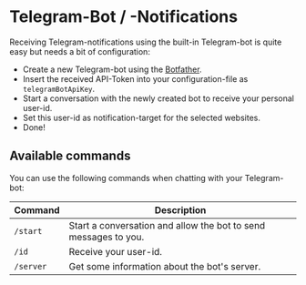 # Telegram-Bot / -Notifications
Receiving Telegram-notifications using the built-in Telegram-bot is quite easy but needs a bit of configuration:

* Create a new Telegram-bot using the [Botfather](https://telegram.me/BotFather).
* Insert the received API-Token into your configuration-file as `telegramBotApiKey`.
* Start a conversation with the newly created bot to receive your personal user-id.
* Set this user-id as notification-target for the selected websites.
* Done!

## Available commands
You can use the following commands when chatting with your Telegram-bot:

| Command   | Description                                                     |
|-----------|-----------------------------------------------------------------|
| `/start`  | Start a conversation and allow the bot to send messages to you. |
| `/id`     | Receive your user-id.                                           |
| `/server` | Get some information about the bot's server.                    |